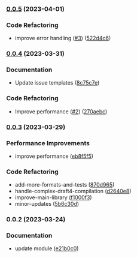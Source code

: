 

### [0.0.5](https://github.com/Masquerade-Circus/schema-shield/compare/0.0.4...0.0.5) (2023-04-01)


### Code Refactoring

* improve error handling ([#3](https://github.com/Masquerade-Circus/schema-shield/issues/3)) ([522d4c6](https://github.com/Masquerade-Circus/schema-shield/commit/522d4c68c847f04ad5c60356b9da11339d73d628))

### [0.0.4](https://github.com/Masquerade-Circus/schema-shield/compare/0.0.3...0.0.4) (2023-03-31)


### Documentation

* Update issue templates ([8c75c7e](https://github.com/Masquerade-Circus/schema-shield/commit/8c75c7e408092fa678537f050a0ef743433d90c5))


### Code Refactoring

* Improve performance ([#2](https://github.com/Masquerade-Circus/schema-shield/issues/2)) ([270aebc](https://github.com/Masquerade-Circus/schema-shield/commit/270aebc5a90b9f35b3622e9daef98735f849bbb9))

### [0.0.3](https://github.com/Masquerade-Circus/schema-shield/compare/0.0.2...0.0.3) (2023-03-29)


### Performance Improvements

* improve performance ([eb8f5f5](https://github.com/Masquerade-Circus/schema-shield/commit/eb8f5f57c4dc2f9856c9b02e24d9af9758ff551b))


### Code Refactoring

* add-more-formats-and-tests ([870d965](https://github.com/Masquerade-Circus/schema-shield/commit/870d96577b7fbefedf6313da9df39fd50b5f9d8f))
* handle-complex-draft4-compilation ([d2640e8](https://github.com/Masquerade-Circus/schema-shield/commit/d2640e8f00b89708fbf8df343664c40d3a3b7dc5))
* improve-main-library ([f1000f3](https://github.com/Masquerade-Circus/schema-shield/commit/f1000f3683b5bd98112f71149163a7a753e38e69))
* minor-updates ([5b6c30d](https://github.com/Masquerade-Circus/schema-shield/commit/5b6c30de8ba6a2da2020e9669162bd5307f6833a))

### 0.0.2 (2023-03-24)


### Documentation

* update module ([e21b0c0](https://github.com/Masquerade-Circus/schema-shield/commit/e21b0c040e9d8a7c8da4cc1ac91fcbef67b59da1))